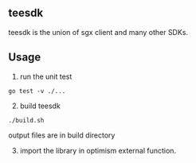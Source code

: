 ## teesdk 
teesdk is the union of sgx client and many other SDKs.

## Usage 

1. run the unit test  
```
go test -v ./...
```

2. build teesdk
```
./build.sh
```
output files are in build directory

3. import the library in optimism external function.
